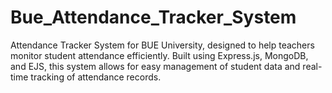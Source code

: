 # Bue_Attendance_Tracker_System
 Attendance Tracker System for BUE University, designed to help teachers monitor student attendance efficiently. Built using Express.js, MongoDB, and EJS, this system allows for easy management of student data and real-time tracking of attendance records.
